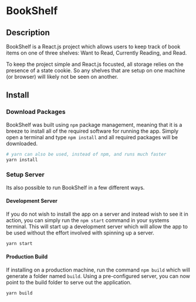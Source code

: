 # BookShelf

## Description

BookShelf is a React.js project which allows users to keep track of book items
on one of three shelves:  Want to Read, Currently Reading, and Read.

To keep the project simple and React.js focusted, all storage relies on the
presence of a state cookie.  So any shelves that are setup on one machine (or
browser) will likely not be seen on another.

## Install

### Download Packages

BookShelf was built using `npm` package management, meaning that it is a breeze
to install all of the required software for running the app.  Simply open a
terminal and type `npm install` and all required packages will be downloaded.

```sh
# yarn can also be used, instead of npm, and runs much faster
yarn install
```

### Setup Server

Its also possible to run BookShelf in a few different ways.

#### Development Server

If you do not wish to install the app on a server and instead wish to see it in
action, you can simply run the `npm start` command in your systems terminal.
This will start up a development server which will allow the app to be used
without the effort involved with spinning up a server.

```sh
yarn start
```

#### Production Build

If installing on a production machine, run the command `npm build` which will
generate a folder named `build`.  Using a pre-configured server, you can now
point to the build folder to serve out the application.

```sh
yarn build
```
